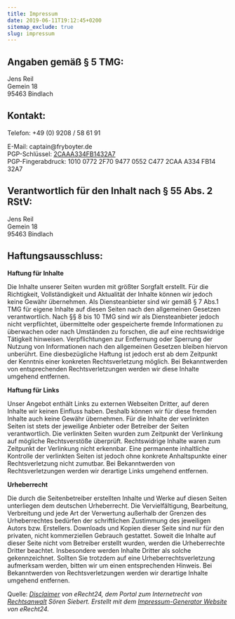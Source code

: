 ```yaml
---
title: Impressum
date: 2019-06-11T19:12:45+0200
sitemap_exclude: true
slug: impressum
---
```

<h2>Angaben gemäß § 5 TMG:</h2>

<p>Jens Reil<br />
Gemein 18<br />
95463 Bindlach</p>

<h2>Kontakt:</h2>

<p>Telefon: +49 (0) 9208 / 58 61 91</p>

<p>E-Mail: captain@fryboyter.de<br />
PGP-Schlüssel: <a href="https://fryboyter.de/files/fryboyter-pubkey.asc">2CAAA334FB1432A7</a><br />
PGP-Fingerabdruck: 1010 0772 2F70 9477 0552 C477 2CAA A334 FB14 32A7</p>

<h2>Verantwortlich für den Inhalt nach § 55 Abs. 2 RStV:</h2>

<p>Jens Reil<br />
Gemein 18<br />
95463 Bindlach</p>

<p></p>

<h2>Haftungsausschluss:</h2>

<p><strong>Haftung für Inhalte</strong></p>

<p>Die Inhalte unserer Seiten wurden mit größter Sorgfalt erstellt. Für die Richtigkeit, Vollständigkeit und Aktualität der Inhalte können wir jedoch keine Gewähr übernehmen. Als Diensteanbieter sind wir gemäß § 7 Abs.1 TMG für eigene Inhalte auf diesen Seiten nach den allgemeinen Gesetzen verantwortlich. Nach §§ 8 bis 10 TMG sind wir als Diensteanbieter jedoch nicht verpflichtet, übermittelte oder gespeicherte fremde Informationen zu überwachen oder nach Umständen zu forschen, die auf eine rechtswidrige Tätigkeit hinweisen. Verpflichtungen zur Entfernung oder Sperrung der Nutzung von Informationen nach den allgemeinen Gesetzen bleiben hiervon unberührt. Eine diesbezügliche Haftung ist jedoch erst ab dem Zeitpunkt der Kenntnis einer konkreten Rechtsverletzung möglich. Bei Bekanntwerden von entsprechenden Rechtsverletzungen werden wir diese Inhalte umgehend entfernen.</p>

<p><strong>Haftung für Links</strong></p>

<p>Unser Angebot enthält Links zu externen Webseiten Dritter, auf deren Inhalte wir keinen Einfluss haben. Deshalb können wir für diese fremden Inhalte auch keine Gewähr übernehmen. Für die Inhalte der verlinkten Seiten ist stets der jeweilige Anbieter oder Betreiber der Seiten verantwortlich. Die verlinkten Seiten wurden zum Zeitpunkt der Verlinkung auf mögliche Rechtsverstöße überprüft. Rechtswidrige Inhalte waren zum Zeitpunkt der Verlinkung nicht erkennbar. Eine permanente inhaltliche Kontrolle der verlinkten Seiten ist jedoch ohne konkrete Anhaltspunkte einer Rechtsverletzung nicht zumutbar. Bei Bekanntwerden von Rechtsverletzungen werden wir derartige Links umgehend entfernen.</p>

<p><strong>Urheberrecht</strong></p>

<p>Die durch die Seitenbetreiber erstellten Inhalte und Werke auf diesen Seiten unterliegen dem deutschen Urheberrecht. Die Vervielfältigung, Bearbeitung, Verbreitung und jede Art der Verwertung außerhalb der Grenzen des Urheberrechtes bedürfen der schriftlichen Zustimmung des jeweiligen Autors bzw. Erstellers. Downloads und Kopien dieser Seite sind nur für den privaten, nicht kommerziellen Gebrauch gestattet. Soweit die Inhalte auf dieser Seite nicht vom Betreiber erstellt wurden, werden die Urheberrechte Dritter beachtet. Insbesondere werden Inhalte Dritter als solche gekennzeichnet. Sollten Sie trotzdem auf eine Urheberrechtsverletzung aufmerksam werden, bitten wir um einen entsprechenden Hinweis. Bei Bekanntwerden von Rechtsverletzungen werden wir derartige Inhalte umgehend entfernen.</p>

<p>Quelle: <i><a href="http://www.e-recht24.de/muster-disclaimer.htm" target="_blank">Disclaimer</a> von eRecht24, dem Portal zum Internetrecht von <a href="http://www.e-recht24.de/" target="_blank">Rechtsanwalt</a> Sören Siebert. Erstellt mit dem <a href="http://www.e-recht24.de/impressum-generator.html" target="_blank">Impressum-Generator Website</a> von eRecht24.</i></p>
